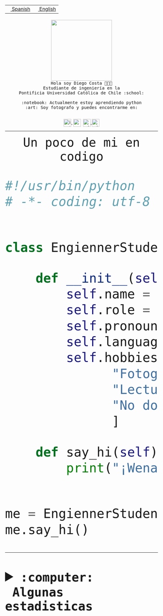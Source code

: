 <table border="0"  align="right">
 <tr><td><a href="README.md"><img src="https://upload.wikimedia.org/wikipedia/commons/thumb/8/89/Bandera_de_Espa%C3%B1a.svg/1200px-Bandera_de_Espa%C3%B1a.svg.png" height="10"> Spanish</a></td>
 <td><a href="README.en.md"><img src="https://upload.wikimedia.org/wikipedia/commons/a/a4/Flag_of_the_United_States.svg" height="10"> English</a></td></tr>
</table><br><br><br>


<p align="center">
  <img src="https://github.com/diegocostares/diegocostares/blob/main/Images/aaa2.gif?raw=true" height="200px" weight="200px">
  <br><samp>
    Hola soy Diego Costa 👨🏻‍💻<br>
    Estudiante de ingeniería en la <br>
    Pontificia Universidad Católica de Chile :school:<br>
  <br>
    :notebook: Actualmente estoy aprendiendo python <br>
    :art: Soy fotografo y puedes encontrarme en: <br>
  <br></samp>
  
</p>

<p align="center">
   <a href="https://instagram.com/diegocosta_no" target="blank">
    <img 
    align="center" src="https://cdn.jsdelivr.net/npm/simple-icons@3.0.1/icons/instagram.svg" alt="instagram" height="25px" width="25px" />
  </a>
  <a style="border: 3px solid; color: white;"href="https://t.me/diegocosta_no" target="blank">
  <img
  align="center" alt="Telegram" width="25px" src="https://icons-for-free.com/iconfiles/png/512/Telegram-1324888767380505522.png" />
</a>
<a href="https://api.whatsapp.com/send?phone=56971897835&text=Hola!" target="blank">
  <img
  align="center" alt="wtsp" width="25px" src="https://img.icons8.com/pastel-glyph/2x/whatsapp--v2.png" />
</a>
<a href="https://www.linkedin.com/in/diego-costa-786249213/" target="blank">
  <img
  align="center" alt="wtsp" width="25px" src="https://img.icons8.com/metro/452/linkedin.png" />
</a>

  </a>
</p>

---


<p align="center"><font size="25"><samp>Un poco de mi en codigo</samp></front></p>


```python
#!/usr/bin/python
# -*- coding: utf-8 -*-


class EngiennerStudent:

    def __init__(self):
        self.name = "Diego Costa"
        self.role = "Estudiante"
        self.pronouns = "he/him"
        self.language_spoken = ["es_CL", "en_US"]
        self.hobbies = [
              "Fotografia",
              "Lectura",
              "No dormir",
              ]

    def say_hi(self):
        print("¡Wena mundo!")


me = EngiennerStudent()
me.say_hi()
```
---
<details>
  <summary><b><samp>:computer: &nbsp;Algunas estadisticas</samp></b></summary>
  <br/></p>

<!--START_SECTION:waka-->
![Code Time](http://img.shields.io/badge/Code%20Time-863%20hrs%2034%20mins-blue)

**Soy nocturno 🦉** 

```text
🌞 Mañana                 9 commits           ░░░░░░░░░░░░░░░░░░░░░░░░░   00.37 % 
🌆 Día                    734 commits         ████████░░░░░░░░░░░░░░░░░   30.12 % 
🌃 Tarde                  1070 commits        ███████████░░░░░░░░░░░░░░   43.91 % 
🌙 Noche                  624 commits         ██████░░░░░░░░░░░░░░░░░░░   25.61 % 
```
📅 **Soy más productivo los Martes** 

```text
Lunes                    387 commits         ████░░░░░░░░░░░░░░░░░░░░░   15.88 % 
Martes                   493 commits         █████░░░░░░░░░░░░░░░░░░░░   20.23 % 
Miércoles                309 commits         ███░░░░░░░░░░░░░░░░░░░░░░   12.68 % 
Jueves                   299 commits         ███░░░░░░░░░░░░░░░░░░░░░░   12.27 % 
Viernes                  383 commits         ████░░░░░░░░░░░░░░░░░░░░░   15.72 % 
Sábado                   210 commits         ██░░░░░░░░░░░░░░░░░░░░░░░   08.62 % 
Domingo                  356 commits         ████░░░░░░░░░░░░░░░░░░░░░   14.61 % 
```


📊 **Esta semana me dediqué a** 

```text
🐱‍💻 Proyectos: 
2023-1-S4-Grupo2-Scraper 23 hrs 12 mins      █████████████████░░░░░░░░   68.64 % 
private-test             9 hrs 35 mins       ███████░░░░░░░░░░░░░░░░░░   28.39 % 
proyecto-grupo-31        37 mins             ░░░░░░░░░░░░░░░░░░░░░░░░░   01.85 % 
gpti-scrapper-main       22 mins             ░░░░░░░░░░░░░░░░░░░░░░░░░   01.12 % 
```


 Last Updated on 01/05/2023 08:23:47 UTC
<!--END_SECTION:waka-->
  
  

<p align="center"> <img src="https://github-readme-stats.vercel.app/api?username=diegocostares&show_icons=true&theme=ayu-mirage" alt="abhisheknaiidu" /></p>
 
</details>
